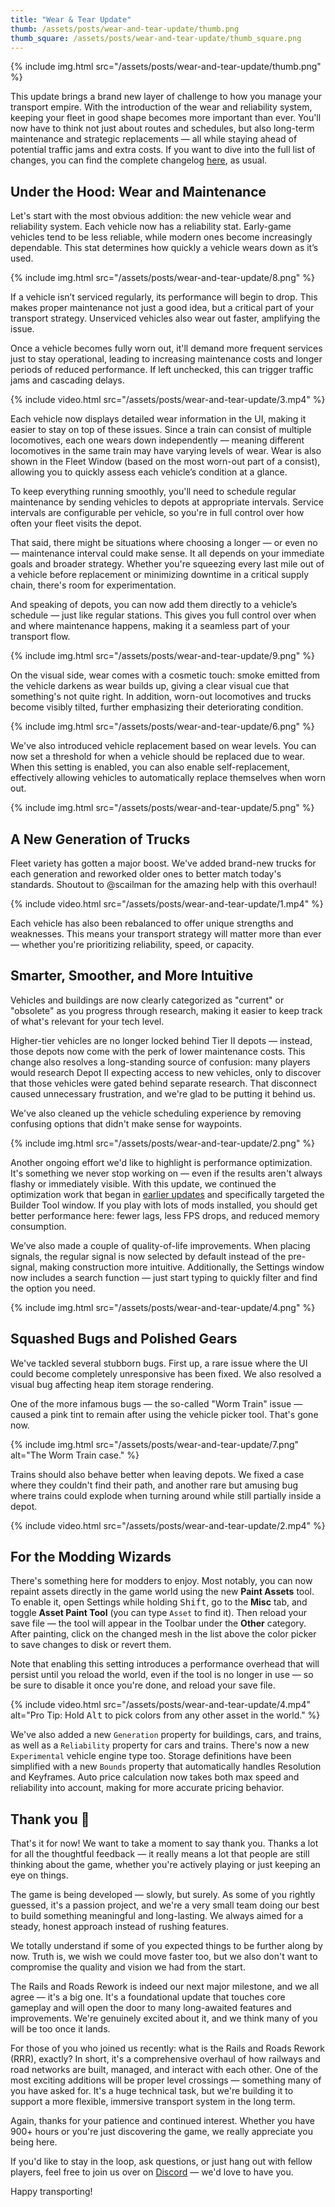 ```yaml
---
title: "Wear & Tear Update"
thumb: /assets/posts/wear-and-tear-update/thumb.png
thumb_square: /assets/posts/wear-and-tear-update/thumb_square.png
---
```


{% include img.html src="/assets/posts/wear-and-tear-update/thumb.png" %}

This update brings a brand new layer of challenge to how you manage your transport empire. With the introduction of the wear and reliability system, keeping your fleet in good shape becomes more important than ever. You'll now have to think not just about routes and schedules, but also long-term maintenance and strategic replacements — all while staying ahead of potential traffic jams and extra costs. If you want to dive into the full list of changes, you can find the complete changelog [here](/changelog#0.89), as usual.

## Under the Hood: Wear and Maintenance

Let's start with the most obvious addition: the new vehicle wear and reliability system. Each vehicle now has a reliability stat. Early-game vehicles tend to be less reliable, while modern ones become increasingly dependable. This stat determines how quickly a vehicle wears down as it’s used.

{% include img.html src="/assets/posts/wear-and-tear-update/8.png" %}

If a vehicle isn’t serviced regularly, its performance will begin to drop. This makes proper maintenance not just a good idea, but a critical part of your transport strategy. Unserviced vehicles also wear out faster, amplifying the issue.

Once a vehicle becomes fully worn out, it'll demand more frequent services just to stay operational, leading to increasing maintenance costs and longer periods of reduced performance. If left unchecked, this can trigger traffic jams and cascading delays.

{% include video.html src="/assets/posts/wear-and-tear-update/3.mp4" %}

Each vehicle now displays detailed wear information in the UI, making it easier to stay on top of these issues. Since a train can consist of multiple locomotives, each one wears down independently — meaning different locomotives in the same train may have varying levels of wear. Wear is also shown in the Fleet Window (based on the most worn-out part of a consist), allowing you to quickly assess each vehicle’s condition at a glance.

To keep everything running smoothly, you'll need to schedule regular maintenance by sending vehicles to depots at appropriate intervals. Service intervals are configurable per vehicle, so you're in full control over how often your fleet visits the depot.

That said, there might be situations where choosing a longer — or even no — maintenance interval could make sense. It all depends on your immediate goals and broader strategy. Whether you're squeezing every last mile out of a vehicle before replacement or minimizing downtime in a critical supply chain, there's room for experimentation.

And speaking of depots, you can now add them directly to a vehicle’s schedule — just like regular stations. This gives you full control over when and where maintenance happens, making it a seamless part of your transport flow.

{% include img.html src="/assets/posts/wear-and-tear-update/9.png" %}

On the visual side, wear comes with a cosmetic touch: smoke emitted from the vehicle darkens as wear builds up, giving a clear visual cue that something's not quite right. In addition, worn-out locomotives and trucks become visibly tilted, further emphasizing their deteriorating condition.

{% include img.html src="/assets/posts/wear-and-tear-update/6.png" %}

We've also introduced vehicle replacement based on wear levels. You can now set a threshold for when a vehicle should be replaced due to wear. When this setting is enabled, you can also enable self-replacement, effectively allowing vehicles to automatically replace themselves when worn out.

{% include img.html src="/assets/posts/wear-and-tear-update/5.png" %}

## A New Generation of Trucks

Fleet variety has gotten a major boost. We've added brand-new trucks for each generation and reworked older ones to better match today's standards. Shoutout to @scailman for the amazing help with this overhaul!  

{% include video.html src="/assets/posts/wear-and-tear-update/1.mp4" %}

Each vehicle has also been rebalanced to offer unique strengths and weaknesses. This means your transport strategy will matter more than ever — whether you're prioritizing reliability, speed, or capacity.

## Smarter, Smoother, and More Intuitive

Vehicles and buildings are now clearly categorized as "current" or "obsolete" as you progress through research, making it easier to keep track of what's relevant for your tech level.

Higher-tier vehicles are no longer locked behind Tier II depots — instead, those depots now come with the perk of lower maintenance costs. This change also resolves a long-standing source of confusion: many players would research Depot II expecting access to new vehicles, only to discover that those vehicles were gated behind separate research. That disconnect caused unnecessary frustration, and we're glad to be putting it behind us.

We've also cleaned up the vehicle scheduling experience by removing confusing options that didn't make sense for waypoints.

{% include img.html src="/assets/posts/wear-and-tear-update/2.png" %}

Another ongoing effort we'd like to highlight is performance optimization. It's something we never stop working on — even if the results aren't always flashy or immediately visible. With this update, we continued the optimization work that began in [earlier updates](/devlog/2024-july-development-update/#ui-optimization) and specifically targeted the Builder Tool window. If you play with lots of mods installed, you should get better performance here: fewer lags, less FPS drops, and reduced memory consumption.

We’ve also made a couple of quality-of-life improvements. When placing signals, the regular signal is now selected by default instead of the pre-signal, making construction more intuitive. Additionally, the Settings window now includes a search function — just start typing to quickly filter and find the option you need.

{% include img.html src="/assets/posts/wear-and-tear-update/4.png" %}

## Squashed Bugs and Polished Gears

We've tackled several stubborn bugs. First up, a rare issue where the UI could become completely unresponsive has been fixed. We also resolved a visual bug affecting heap item storage rendering.

One of the more infamous bugs — the so-called "Worm Train" issue — caused a pink tint to remain after using the vehicle picker tool. That's gone now.

{% include img.html src="/assets/posts/wear-and-tear-update/7.png" alt="The Worm Train case." %}

Trains should also behave better when leaving depots. We fixed a case where they couldn't find their path, and another rare but amusing bug where trains could explode when turning around while still partially inside a depot.

{% include video.html src="/assets/posts/wear-and-tear-update/2.mp4" %}

## For the Modding Wizards

There's something here for modders to enjoy. Most notably, you can now repaint assets directly in the game world using the new **Paint Assets** tool. To enable it, open Settings while holding <kbd>Shift</kbd>, go to the **Misc** tab, and toggle **Asset Paint Tool** (you can type `Asset` to find it). Then reload your save file — the tool will appear in the Toolbar under the **Other** category. After painting, click on the changed mesh in the list above the color picker to save changes to disk or revert them. 

Note that enabling this setting introduces a performance overhead that will persist until you reload the world, even if the tool is no longer in use — so be sure to disable it once you're done, and reload your save file.

{% include video.html src="/assets/posts/wear-and-tear-update/4.mp4" alt="Pro Tip: Hold <kbd>Alt</kbd> to pick colors from any other asset in the world." %}

We've also added a new `Generation` property for buildings, cars, and trains, as well as a `Reliability` property for cars and trains. There's now a new `Experimental` vehicle engine type too. Storage definitions have been simplified with a new `Bounds` property that automatically handles Resolution and Keyframes. Auto price calculation now takes both max speed and reliability into account, making for more accurate pricing behavior.

## Thank you 💜

That's it for now! We want to take a moment to say thank you. Thanks a lot for all the thoughtful feedback — it really means a lot that people are still thinking about the game, whether you're actively playing or just keeping an eye on things.

The game is being developed — slowly, but surely. As some of you rightly guessed, it's a passion project, and we're a very small team doing our best to build something meaningful and long-lasting. We always aimed for a steady, honest approach instead of rushing features.

We totally understand if some of you expected things to be further along by now. Truth is, we wish we could move faster too, but we also don't want to compromise the quality and vision we had from the start.

The Rails and Roads Rework is indeed our next major milestone, and we all agree — it's a big one. It's a foundational update that touches core gameplay and will open the door to many long-awaited features and improvements. We're genuinely excited about it, and we think many of you will be too once it lands.

For those of you who joined us recently: what is the Rails and Roads Rework (RRR), exactly? In short, it's a comprehensive overhaul of how railways and road networks are built, managed, and interact with each other. One of the most exciting additions will be proper level crossings — something many of you have asked for. It's a huge technical task, but we're building it to support a more flexible, immersive transport system in the long term.

Again, thanks for your patience and continued interest. Whether you have 900+ hours or you're just discovering the game, we really appreciate you being here.

If you'd like to stay in the loop, ask questions, or just hang out with fellow players, feel free to join us over on [Discord](//discord.gg/VoxelTycoon) — we'd love to have you.

Happy transporting!